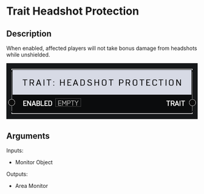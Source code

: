 # Trait Headshot Protection

## Description

When enabled, affected players will not take bonus damage from headshots while unshielded.

![Area Monitor](../../.gitbook/assets/images/scripting/traits/trait-headshot-protection.png)

## Arguments

Inputs:

* Monitor Object

Outputs:

* Area Monitor
